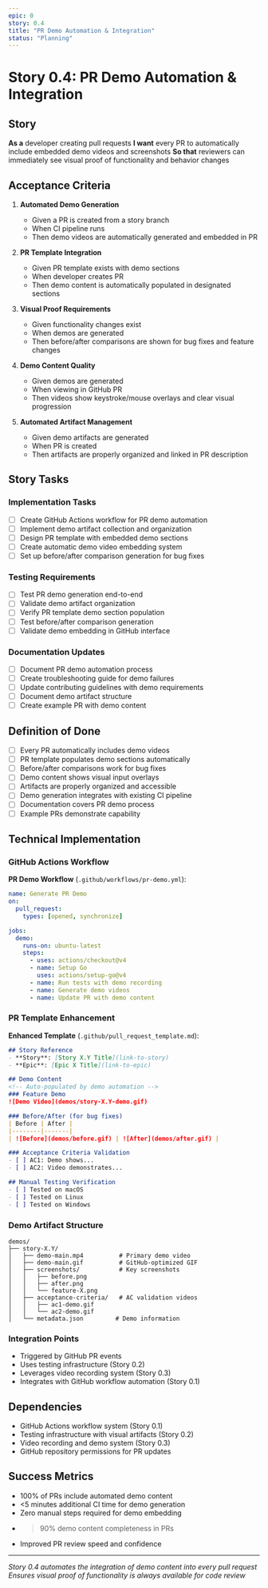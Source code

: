 ```yaml
---
epic: 0
story: 0.4
title: "PR Demo Automation & Integration"
status: "Planning"
---
```


# Story 0.4: PR Demo Automation & Integration

## Story

**As a** developer creating pull requests
**I want** every PR to automatically include embedded demo videos and screenshots
**So that** reviewers can immediately see visual proof of functionality and behavior changes

## Acceptance Criteria

1. **Automated Demo Generation**
   - Given a PR is created from a story branch
   - When CI pipeline runs
   - Then demo videos are automatically generated and embedded in PR

2. **PR Template Integration**
   - Given PR template exists with demo sections
   - When developer creates PR
   - Then demo content is automatically populated in designated sections

3. **Visual Proof Requirements**
   - Given functionality changes exist
   - When demos are generated
   - Then before/after comparisons are shown for bug fixes and feature changes

4. **Demo Content Quality**
   - Given demos are generated
   - When viewing in GitHub PR
   - Then videos show keystroke/mouse overlays and clear visual progression

5. **Automated Artifact Management**
   - Given demo artifacts are generated
   - When PR is created
   - Then artifacts are properly organized and linked in PR description

## Story Tasks

### Implementation Tasks
- [ ] Create GitHub Actions workflow for PR demo automation
- [ ] Implement demo artifact collection and organization
- [ ] Design PR template with embedded demo sections
- [ ] Create automatic demo video embedding system
- [ ] Set up before/after comparison generation for bug fixes

### Testing Requirements
- [ ] Test PR demo generation end-to-end
- [ ] Validate demo artifact organization
- [ ] Verify PR template demo section population
- [ ] Test before/after comparison generation
- [ ] Validate demo embedding in GitHub interface

### Documentation Updates
- [ ] Document PR demo automation process
- [ ] Create troubleshooting guide for demo failures
- [ ] Update contributing guidelines with demo requirements
- [ ] Document demo artifact structure
- [ ] Create example PR with demo content

## Definition of Done

- [ ] Every PR automatically includes demo videos
- [ ] PR template populates demo sections automatically
- [ ] Before/after comparisons work for bug fixes
- [ ] Demo content shows visual input overlays
- [ ] Artifacts are properly organized and accessible
- [ ] Demo generation integrates with existing CI pipeline
- [ ] Documentation covers PR demo process
- [ ] Example PRs demonstrate capability

## Technical Implementation

### GitHub Actions Workflow

**PR Demo Workflow** (`.github/workflows/pr-demo.yml`):
```yaml
name: Generate PR Demo
on:
  pull_request:
    types: [opened, synchronize]

jobs:
  demo:
    runs-on: ubuntu-latest
    steps:
      - uses: actions/checkout@v4
      - name: Setup Go
        uses: actions/setup-go@v4
      - name: Run tests with demo recording
      - name: Generate demo videos
      - name: Update PR with demo content
```

### PR Template Enhancement

**Enhanced Template** (`.github/pull_request_template.md`):
```markdown
## Story Reference
- **Story**: [Story X.Y Title](link-to-story)
- **Epic**: [Epic X Title](link-to-epic)

## Demo Content
<!-- Auto-populated by demo automation -->
### Feature Demo
![Demo Video](demos/story-X.Y-demo.gif)

### Before/After (for bug fixes)
| Before | After |
|--------|-------|
| ![Before](demos/before.gif) | ![After](demos/after.gif) |

### Acceptance Criteria Validation
- [ ] AC1: Demo shows...
- [ ] AC2: Video demonstrates...

## Manual Testing Verification
- [ ] Tested on macOS
- [ ] Tested on Linux
- [ ] Tested on Windows
```

### Demo Artifact Structure

```
demos/
├── story-X.Y/
│   ├── demo-main.mp4          # Primary demo video
│   ├── demo-main.gif          # GitHub-optimized GIF
│   ├── screenshots/           # Key screenshots
│   │   ├── before.png
│   │   ├── after.png
│   │   └── feature-X.png
│   ├── acceptance-criteria/   # AC validation videos
│   │   ├── ac1-demo.gif
│   │   └── ac2-demo.gif
│   └── metadata.json         # Demo information
```

### Integration Points

- Triggered by GitHub PR events
- Uses testing infrastructure (Story 0.2)
- Leverages video recording system (Story 0.3)
- Integrates with GitHub workflow automation (Story 0.1)

## Dependencies

- GitHub Actions workflow system (Story 0.1)
- Testing infrastructure with visual artifacts (Story 0.2)
- Video recording and demo system (Story 0.3)
- GitHub repository permissions for PR updates

## Success Metrics

- 100% of PRs include automated demo content
- <5 minutes additional CI time for demo generation
- Zero manual steps required for demo embedding
- >90% demo content completeness in PRs
- Improved PR review speed and confidence

---

*Story 0.4 automates the integration of demo content into every pull request*
*Ensures visual proof of functionality is always available for code review*